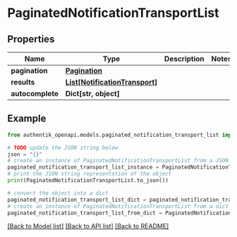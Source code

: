 # PaginatedNotificationTransportList


## Properties

Name | Type | Description | Notes
------------ | ------------- | ------------- | -------------
**pagination** | [**Pagination**](Pagination.md) |  | 
**results** | [**List[NotificationTransport]**](NotificationTransport.md) |  | 
**autocomplete** | **Dict[str, object]** |  | 

## Example

```python
from authentik_openapi.models.paginated_notification_transport_list import PaginatedNotificationTransportList

# TODO update the JSON string below
json = "{}"
# create an instance of PaginatedNotificationTransportList from a JSON string
paginated_notification_transport_list_instance = PaginatedNotificationTransportList.from_json(json)
# print the JSON string representation of the object
print(PaginatedNotificationTransportList.to_json())

# convert the object into a dict
paginated_notification_transport_list_dict = paginated_notification_transport_list_instance.to_dict()
# create an instance of PaginatedNotificationTransportList from a dict
paginated_notification_transport_list_from_dict = PaginatedNotificationTransportList.from_dict(paginated_notification_transport_list_dict)
```
[[Back to Model list]](../README.md#documentation-for-models) [[Back to API list]](../README.md#documentation-for-api-endpoints) [[Back to README]](../README.md)


